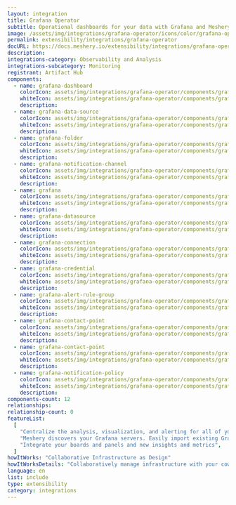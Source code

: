 ```yaml
---
layout: integration
title: Grafana Operator
subtitle: Operational dashboards for your data with Grafana and Meshery
image: /assets/img/integrations/grafana-operator/icons/color/grafana-operator-color.svg
permalink: extensibility/integrations/grafana-operator
docURL: https://docs.meshery.io/extensibility/integrations/grafana-operator
description:
integrations-category: Observability and Analysis
integrations-subcategory: Monitoring
registrant: Artifact Hub
components:
  - name: grafana-dashboard
    colorIcon: assets/img/integrations/grafana-operator/components/grafana-dashboard/icons/color/grafana-dashboard-color.svg
    whiteIcon: assets/img/integrations/grafana-operator/components/grafana-dashboard/icons/white/grafana-dashboard-white.svg
    description:
  - name: grafana-data-source
    colorIcon: assets/img/integrations/grafana-operator/components/grafana-data-source/icons/color/grafana-data-source-color.svg
    whiteIcon: assets/img/integrations/grafana-operator/components/grafana-data-source/icons/white/grafana-data-source-white.svg
    description:
  - name: grafana-folder
    colorIcon: assets/img/integrations/grafana-operator/components/grafana-folder/icons/color/grafana-folder-color.svg
    whiteIcon: assets/img/integrations/grafana-operator/components/grafana-folder/icons/white/grafana-folder-white.svg
    description:
  - name: grafana-notification-channel
    colorIcon: assets/img/integrations/grafana-operator/components/grafana-notification-channel/icons/color/grafana-notification-channel-color.svg
    whiteIcon: assets/img/integrations/grafana-operator/components/grafana-notification-channel/icons/white/grafana-notification-channel-white.svg
    description:
  - name: grafana
    colorIcon: assets/img/integrations/grafana-operator/components/grafana/icons/color/grafana-color.svg
    whiteIcon: assets/img/integrations/grafana-operator/components/grafana/icons/white/grafana-white.svg
    description:
  - name: grafana-datasource
    colorIcon: assets/img/integrations/grafana-operator/components/grafana-datasource/icons/color/grafana-datasource-color.svg
    whiteIcon: assets/img/integrations/grafana-operator/components/grafana-datasource/icons/white/grafana-datasource-white.svg
    description:
  - name: grafana-connection
    colorIcon: assets/img/integrations/grafana-operator/components/grafana-connection/icons/color/grafana-connection-color.svg
    whiteIcon: assets/img/integrations/grafana-operator/components/grafana-connection/icons/white/grafana-connection-white.svg
    description:
  - name: grafana-credential
    colorIcon: assets/img/integrations/grafana-operator/components/grafana-credential/icons/color/grafana-credential-color.svg
    whiteIcon: assets/img/integrations/grafana-operator/components/grafana-credential/icons/white/grafana-credential-white.svg
    description:
  - name: grafana-alert-rule-group
    colorIcon: assets/img/integrations/grafana-operator/components/grafana-alert-rule-group/icons/color/grafana-alert-rule-group-color.svg
    whiteIcon: assets/img/integrations/grafana-operator/components/grafana-alert-rule-group/icons/white/grafana-alert-rule-group-white.svg
    description:
  - name: grafana-contact-point
    colorIcon: assets/img/integrations/grafana-operator/components/grafana-contact-point/icons/color/grafana-contact-point-color.svg
    whiteIcon: assets/img/integrations/grafana-operator/components/grafana-contact-point/icons/white/grafana-contact-point-white.svg
    description:
  - name: grafana-contact-point
    colorIcon: assets/img/integrations/grafana-operator/components/grafana-contact-point/icons/color/grafana-contact-point-color.svg
    whiteIcon: assets/img/integrations/grafana-operator/components/grafana-contact-point/icons/white/grafana-contact-point-white.svg
    description:
  - name: grafana-notification-policy
    colorIcon: assets/img/integrations/grafana-operator/components/grafana-notification-policy/icons/color/grafana-notification-policy-color.svg
    whiteIcon: assets/img/integrations/grafana-operator/components/grafana-notification-policy/icons/white/grafana-notification-policy-white.svg
    description:
components-count: 12
relationships:
relationship-count: 0
featureList:
  [
    "Centralize the analysis, visualization, and alerting for all of your data with Grafana.",
    "Meshery discovers your Grafana servers. Easily import existing Grafana dashboards and panels into Meshery",
    "Integrate your boards and panels and new insights and metrics",
  ]
howItWorks: "Collaborative Infrastructure as Design"
howItWorksDetails: "Collaboratively manage infrastructure with your coworkers synchronously sharing the same designs."
language: en
list: include
type: extensibility
category: integrations
---
```

